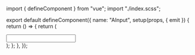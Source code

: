 import { defineComponent } from "vue";
import "./index.scss";

export default defineComponent({
name: "AInput",
setup(props, { emit }) {
return () => {
return (
<div class="af-field-wrap">
<input class="af-field" type="text" />
</div>
);
};
},
});
